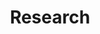 ---
layout: research
title: Research
show_sidebar: false
hide_footer: false
hero_height: is-small
# gallery: research
images_data: research
---